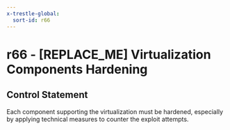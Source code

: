 ```yaml
---
x-trestle-global:
  sort-id: r66
---
```


# r66 - \[REPLACE_ME\] Virtualization Components Hardening

## Control Statement

Each component supporting the virtualization must be hardened, especially by applying technical measures to counter the exploit attempts.
